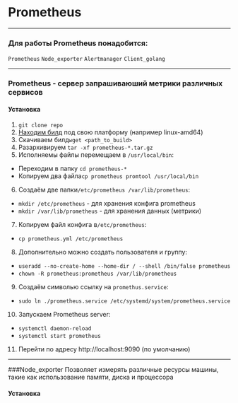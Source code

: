 # Prometheus
___
### Для работы Prometheus понадобится:
``Prometheus``
``Node_exporter``
``Alertmanager``
``Client_golang``
___
### Prometheus - сервер запрашиваюший метрики различных сервисов 
#### Установка
1. ``git clone repo``
2. [Находим билд](https://github.com/prometheus/prometheus/releases "https://github.com/prometheus/prometheus/releases") под свою платформу (например linux-amd64)
3. Скачиваем билд``wget <path_to_build>``
4. Разархивируем ``tar -xf prometheus-*.tar.gz``
5. Исполняемы файлы перемещаем в ``/usr/local/bin``:
- Переходим в папку ``cd prometheus-*``
- Копируем два файла``cp prometheus promtool /usr/local/bin``
6. Создаём две папки``/etc/prometheus /var/lib/prometheus``:
- ``mkdir /etc/prometheus`` - для хранения конфига prometheus
- ``mkdir /var/lib/prometheus`` - для хранения данных (метрики)
7. Копируем файл конфига в``/etc/prometheus``:
- ``cp prometheus.yml /etc/prometheus``
8. Дополнительно можно создать пользователя и группу:
- ``useradd --no-create-home --home-dir / --shell /bin/false prometheus``
- ``chown -R prometheus:prometheus /var/lib/prometheus``
9. Создаём символью ссылку на ``promethus.service``:
- ``sudo ln ./prometheus.service /etc/systemd/system/prometheus.service``
10. Запускаем Prometheus server:
- ``systemctl daemon-reload``
- ``systemctl start prometheus``
11. Перейти по адресу http://localhost:9090 (по умолчанию)
___
###Node_exporter
Позволяет измерять различные ресурсы машины, такие как использование памяти, диска и процессора
#### Установка

